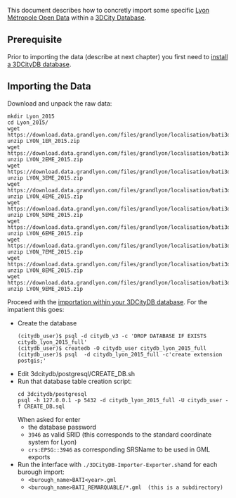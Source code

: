 This document describes how to concretly import some specific [Lyon Métropole Open Data](https://data.grandlyon.com/) within a [3DCity Database](https://github.com/3dcitydb/3dcitydb).

## Prerequisite
Prior to importing the data (describe at next chapter) you first need to [install a 3DCityDB database](Install3DCityDB.md). 

## Importing the Data
Download and unpack the raw data:
````
mkdir Lyon_2015
cd Lyon_2015/
wget https://download.data.grandlyon.com/files/grandlyon/localisation/bati3d/LYON_1ER_2015.zip
unzip LYON_1ER_2015.zip
wget https://download.data.grandlyon.com/files/grandlyon/localisation/bati3d/LYON_2EME_2015.zip
unzip LYON_2EME_2015.zip
wget https://download.data.grandlyon.com/files/grandlyon/localisation/bati3d/LYON_3EME_2015.zip
unzip LYON_3EME_2015.zip
wget https://download.data.grandlyon.com/files/grandlyon/localisation/bati3d/LYON_4EME_2015.zip
unzip LYON_4EME_2015.zip
wget https://download.data.grandlyon.com/files/grandlyon/localisation/bati3d/LYON_5EME_2015.zip
unzip LYON_5EME_2015.zip
wget https://download.data.grandlyon.com/files/grandlyon/localisation/bati3d/LYON_6EME_2015.zip
unzip LYON_6EME_2015.zip
wget https://download.data.grandlyon.com/files/grandlyon/localisation/bati3d/LYON_7EME_2015.zip
unzip LYON_7EME_2015.zip
wget https://download.data.grandlyon.com/files/grandlyon/localisation/bati3d/LYON_8EME_2015.zip
unzip LYON_8EME_2015.zip
wget https://download.data.grandlyon.com/files/grandlyon/localisation/bati3d/LYON_9EME_2015.zip
unzip LYON_9EME_2015.zip
````

Proceed with the [importation within your 3DCityDB database](https://github.com/VCityTeam/UD-SV/blob/master/Install/Install3DCityDB.md). 
For the impatient this goes:
 * Create the database
   ````
   (citydb_user)$ psql -d citydb_v3 -c 'DROP DATABASE IF EXISTS citydb_lyon_2015_full'
   (citydb_user)$ createdb -O citydb_user citydb_lyon_2015_full
   (citydb_user)$ psql  -d citydb_lyon_2015_full -c'create extension postgis;'
   ```` 
 * Edit 3dcitydb/postgresql/CREATE_DB.sh
 * Run that database table creation script:
   ````
   cd 3dcitydb/postgresql
   psql -h 127.0.0.1 -p 5432 -d citydb_lyon_2015_full -U citydb_user -f CREATE_DB.sql
   ````
   When asked for enter 
    - the database password
    - `3946` as valid SRID (this corresponds to the standard coordinate system for Lyon)
    - `crs:EPSG::3946` as corresponding SRSName to be used in GML exports
 * Run the interface with `./3DCityDB-Importer-Exporter.sh`and for each burough import:
   - `<burough_name>BATI<year>.gml`
   - `<burough_name>BATI_REMARQUABLE/*.gml  (this is a subdirectory)`

